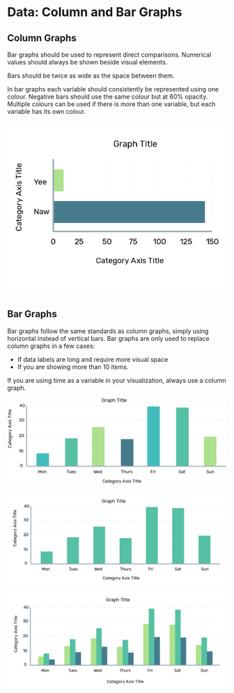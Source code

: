 # Data: Column and Bar Graphs

## Column Graphs



Bar graphs should be used to represent direct comparisons. Numerical values should always be shown beside visual elements.

Bars should be twice as wide as the space between them.

In bar graphs each variable should consistently be represented using one colour. Negative bars should use the same colour but at 60% opacity. Multiple colours can be used if there is more than one variable, but each variable has its own colour.

![](.gitbook/assets/asset-21-2x.png)

## Bar Graphs

Bar graphs follow the same standards as column graphs, simply using horizontal instead of vertical bars. Bar graphs are only used to replace column graphs in a few cases:

* If data labels are long and require more visual space
* If you are showing more than 10 items. 

If you are using time as a variable in your visualization, always use a column graph. 

![](.gitbook/assets/asset-22-2x%20%281%29.png)

![](.gitbook/assets/asset-23-2x%20%281%29.png)

![](.gitbook/assets/asset-25-2x%20%281%29.png)

